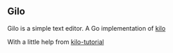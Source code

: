 Gilo 
---

Gilo is a simple text editor.
A Go implementation of [kilo](https://github.com/antirez/kilo)

With a little help from [kilo-tutorial](https://github.com/snaptoken/kilo-tutorial)
